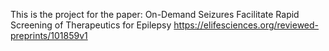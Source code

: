 This is the project for the paper:
On-Demand Seizures Facilitate Rapid Screening of Therapeutics for Epilepsy
https://elifesciences.org/reviewed-preprints/101859v1

